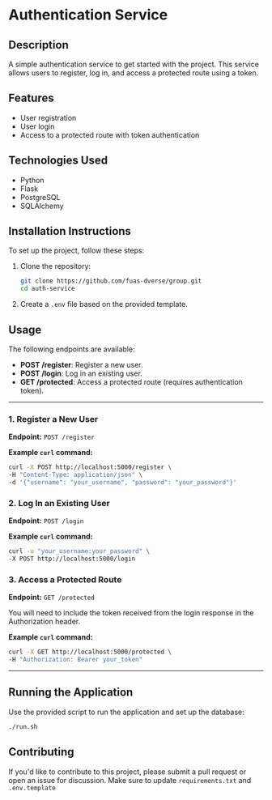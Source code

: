 # Authentication Service

## Description

A simple authentication service to get started with the project. This service allows users to register, log in, and access a protected route using a token.

## Features

- User registration
- User login
- Access to a protected route with token authentication

## Technologies Used

- Python
- Flask
- PostgreSQL
- SQLAlchemy

## Installation Instructions

To set up the project, follow these steps:

1. Clone the repository:

   ```bash
   git clone https://github.com/fuas-dverse/group.git
   cd auth-service
   ```

2. Create a `.env` file based on the provided template.

## Usage

The following endpoints are available:

- **POST /register**: Register a new user.
- **POST /login**: Log in an existing user.
- **GET /protected**: Access a protected route (requires authentication token).

---

### 1. Register a New User

**Endpoint:** `POST /register`

**Example `curl` command:**

```bash
curl -X POST http://localhost:5000/register \
-H "Content-Type: application/json" \
-d '{"username": "your_username", "password": "your_password"}'
```

### 2. Log In an Existing User

**Endpoint:** `POST /login`

**Example `curl` command:**

```bash
curl -u "your_username:your_password" \
-X POST http://localhost:5000/login
```

### 3. Access a Protected Route

**Endpoint:** `GET /protected`

You will need to include the token received from the login response in the Authorization header.

**Example `curl` command:**

```bash
curl -X GET http://localhost:5000/protected \
-H "Authorization: Bearer your_token"
```

---

## Running the Application

Use the provided script to run the application and set up the database:

```bash
./run.sh
```

## Contributing

If you'd like to contribute to this project, please submit a pull request or open an issue for discussion.
Make sure to update `requirements.txt` and `.env.template`
